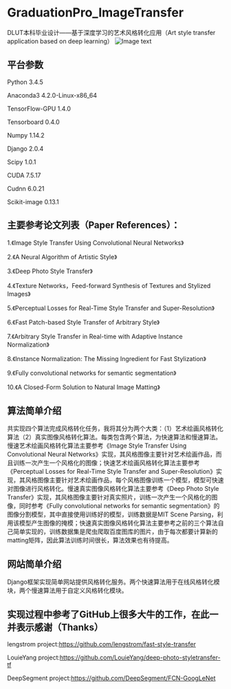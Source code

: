 # GraduationPro_ImageTransfer
DLUT本科毕业设计——基于深度学习的艺术风格转化应用（Art style transfer application based on deep learning）
![Image text](https://github.com/yguo18/CircleFollowButton/raw/master/Assets/Image/xiaoguotu.png)
## 平台参数
Python	3.4.5

Anaconda3	4.2.0-Linux-x86_64

TensorFlow-GPU	1.4.0

Tensorboard	0.4.0

Numpy	1.14.2

Django	2.0.4

Scipy	1.0.1

CUDA	7.5.17

Cudnn	6.0.21

Scikit-image	0.13.1

## 主要参考论文列表（Paper References）：
1.《Image Style Transfer Using Convolutional Neural Networks》

2.《A Neural Algorithm of Artistic Style》

3.《Deep Photo Style Transfer》

4.《Texture Networks，Feed-forward Synthesis of Textures and Stylized Images》

5.《Perceptual Losses for Real-Time Style Transfer and Super-Resolution》

6.《Fast Patch-based Style Transfer of Arbitrary Style》

7.《Arbitrary Style Transfer in Real-time with Adaptive Instance Normalization》

8.《Instance Normalization: The Missing Ingredient for Fast Stylization》

9.《Fully convolutional networks for semantic segmentation》

10.《A Closed-Form Solution to Natural Image Matting》

## 算法简单介绍
共实现四个算法完成风格转化任务，我将其分为两个大类：（1）艺术绘画风格转化算法（2）真实图像风格转化算法。每类包含两个算法，为快速算法和慢速算法。慢速艺术绘画风格转化算法主要参考《Image Style Transfer Using Convolutional Neural Networks》实现，其风格图像主要针对艺术绘画作品，而且训练一次产生一个风格化的图像；快速艺术绘画风格转化算法主要参考《Perceptual Losses for Real-Time Style Transfer and Super-Resolution》实现，其风格图像主要针对艺术绘画作品，每个风格图像训练一个模型，模型可快速对图像进行风格转化。慢速真实图像风格转化算法主要参考《Deep Photo Style Transfer》实现，其风格图像主要针对真实照片，训练一次产生一个风格化的图像，同时参考《Fully convolutional networks for semantic segmentation》的图像分割模型，其中直接使用训练好的模型，训练数据是MIT Scene Parsing，利用该模型产生图像的掩模；快速真实图像风格转化算法主要参考之前的三个算法自己简单实现的，训练数据集是爬虫爬取百度图库的图片，由于每次都要计算新的matting矩阵，因此算法训练时间很长，算法效果也有待提高。
## 网站简单介绍
Django框架实现简单网站提供风格转化服务。两个快速算法用于在线风格转化模块，两个慢速算法用于自定义风格转化模块。

##  实现过程中参考了GitHub上很多大牛的工作，在此一并表示感谢（Thanks）
lengstrom  project:https://github.com/lengstrom/fast-style-transfer

LouieYang  project:https://github.com/LouieYang/deep-photo-styletransfer-tf

DeepSegment  project:https://github.com/DeepSegment/FCN-GoogLeNet
